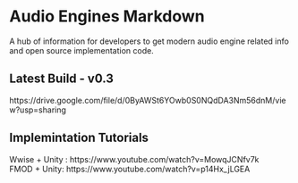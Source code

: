 # Audio Engines Markdown
A hub of information for developers to get modern audio engine related info and open source implementation code.
<br>
<h2>Latest Build - v0.3</h2>
https://drive.google.com/file/d/0ByAWSt6YOwb0S0NQdDA3Nm56dnM/view?usp=sharing
<br>
<h2> Implemintation Tutorials</h2>
Wwise + Unity : https://www.youtube.com/watch?v=MowqJCNfv7k
<br>
FMOD + Unity: https://www.youtube.com/watch?v=p14Hx_jLGEA


